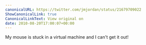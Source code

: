 ```yaml
---
canonicalURL: https://twitter.com/jmjordan/status/21679709022
ShowCanonicalLink: true
CanonicalLinkText: View original on
date: 2010-08-20T17:00:07+00:00
---
```

My mouse is stuck in a virtual machine and I can't get it out!